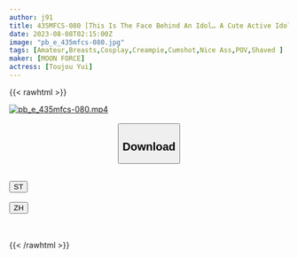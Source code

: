 ```yaml
---
author: j91
title: 435MFCS-080 [This Is The Face Behind An Idol… A Cute Active Idol Who Is Distorted By Her Propensity After Being Taught] Goes Straight To The Hotel At The End Of The Live, And Is In A State Of Obedience In Front Of Her Friend’s Cock… Hit Me More /// ] Screaming Climaxes In S******g And Neck Hard Play…! A Fierce Piss That Does Not Stop Aiming At The Cervix → Continuous Vaginal Cum Shot And Facial Shower That Fans Are Also Speechless! * Otaku And Fornication FANZA Video Available [Amachu Hame Rec # Ami # Active Idol] (Yui Tojo)
date: 2023-08-08T02:15:00Z
image: "pb_e_435mfcs-080.jpg"
tags: [Amateur,Breasts,Cosplay,Creampie,Cumshot,Nice Ass,POV,Shaved ]
maker: [MOON FORCE]
actress: [Toujou Yui]
---
```



{{< rawhtml >}}

<div class="video" data-videoid="ardBLVPmG8TxgmV">
    <a href="javascript:;">
        <img src="https://my.j91.asia/posts/pb_e_435mfcs-080/pb_e_435mfcs-080.jpg" width="WIDTH" height="HEIGHT" alt="pb_e_435mfcs-080.mp4" loading="lazy">
    </a>
</div>

<script type="text/javascript" src="https://j91.asia/asset/on-demand-st.js"></script>

<br>
  <link rel="stylesheet" href="https://j91.asia/asset/bs5.css">
  
  <center>
  <button class="btn btn-primary" type="button" data-bs-toggle="collapse" data-bs-target=".multi-collapse" aria-expanded="false" aria-controls="multiCollapseExample1 multiCollapseExample2"><h2>Download</h2></button></center>
</p>
<div class="row">
  <div class="col">
    <div class="collapse multi-collapse" id="multiCollapseExample1">
      <div class="card card-body">
	      	      <br>
<div class="buttons">  
<a href="https://streamtape.to/v/ardBLVPmG8TxgmV"><button class="btn-hover color-3"><i class="fa fa-download"></i> ST</button></a></div>
    </div>
  </div>
</div>
  <div class="col">
    <div class="collapse multi-collapse" id="multiCollapseExample2">
      <div class="card card-body">
	      <br>
<div class="buttons">
    <a href="https://lylxan.com/1v0saz8sanvn"><button class="btn-hover color-9"><i class="fa fa-download"></i> ZH</button></a></div>
<br><br>
      </div>
    </div>
  </div>
</div>

{{< /rawhtml >}}